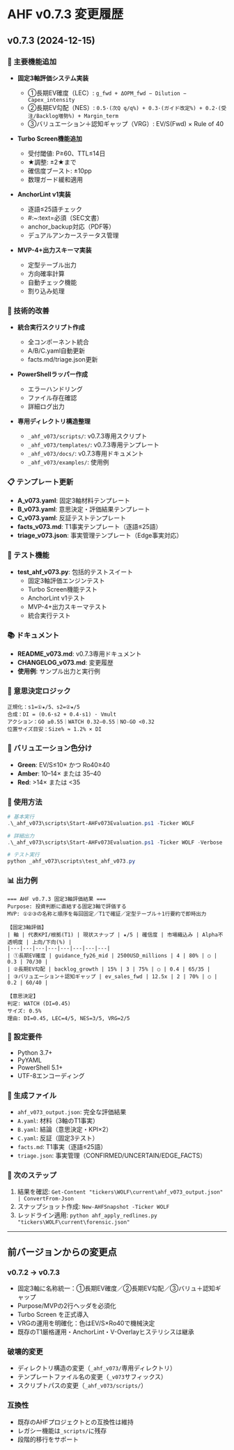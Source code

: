 # AHF v0.7.3 変更履歴

## v0.7.3 (2024-12-15)

### 🎯 主要機能追加
- **固定3軸評価システム実装**
  - ①長期EV確度（LEC）: `g_fwd + ΔOPM_fwd − Dilution − Capex_intensity`
  - ②長期EV勾配（NES）: `0.5·(次Q q/q%) + 0.3·(ガイド改定%) + 0.2·(受注/Backlog増勢%) + Margin_term`
  - ③バリュエーション＋認知ギャップ（VRG）: EV/S(Fwd) × Rule of 40

- **Turbo Screen機能追加**
  - 受付閾値: P≥60、TTL≤14日
  - ★調整: ±2★まで
  - 確信度ブースト: ±10pp
  - 数理ガード緩和適用

- **AnchorLint v1実装**
  - 逐語≤25語チェック
  - #:~:text=必須（SEC文書）
  - anchor_backup対応（PDF等）
  - デュアルアンカーステータス管理

- **MVP-4+出力スキーマ実装**
  - 定型テーブル出力
  - 方向確率計算
  - 自動チェック機能
  - 割り込み処理

### 🔧 技術的改善
- **統合実行スクリプト作成**
  - 全コンポーネント統合
  - A/B/C.yaml自動更新
  - facts.md/triage.json更新

- **PowerShellラッパー作成**
  - エラーハンドリング
  - ファイル存在確認
  - 詳細ログ出力

- **専用ディレクトリ構造整理**
  - `_ahf_v073/scripts/`: v0.7.3専用スクリプト
  - `_ahf_v073/templates/`: v0.7.3専用テンプレート
  - `_ahf_v073/docs/`: v0.7.3専用ドキュメント
  - `_ahf_v073/examples/`: 使用例

### 📋 テンプレート更新
- **A_v073.yaml**: 固定3軸材料テンプレート
- **B_v073.yaml**: 意思決定・評価結果テンプレート
- **C_v073.yaml**: 反証テストテンプレート
- **facts_v073.md**: T1事実テンプレート（逐語≤25語）
- **triage_v073.json**: 事実管理テンプレート（Edge事実対応）

### 🧪 テスト機能
- **test_ahf_v073.py**: 包括的テストスイート
  - 固定3軸評価エンジンテスト
  - Turbo Screen機能テスト
  - AnchorLint v1テスト
  - MVP-4+出力スキーマテスト
  - 統合実行テスト

### 📚 ドキュメント
- **README_v073.md**: v0.7.3専用ドキュメント
- **CHANGELOG_v073.md**: 変更履歴
- **使用例**: サンプル出力と実行例

### 🔄 意思決定ロジック
```
正規化：s1=①★/5、s2=②★/5
合成：DI = (0.6·s2 + 0.4·s1) · Vmult
アクション：GO ≥0.55｜WATCH 0.32–0.55｜NO-GO <0.32
位置サイズ目安：Size% ≈ 1.2% × DI
```

### 🎨 バリュエーション色分け
- **Green**: EV/S≤10× かつ Ro40≥40
- **Amber**: 10–14× または 35–40
- **Red**: >14× または <35

### 🚀 使用方法
```powershell
# 基本実行
.\_ahf_v073\scripts\Start-AHFv073Evaluation.ps1 -Ticker WOLF

# 詳細出力
.\_ahf_v073\scripts\Start-AHFv073Evaluation.ps1 -Ticker WOLF -Verbose

# テスト実行
python _ahf_v073\scripts\test_ahf_v073.py
```

### 📊 出力例
```
=== AHF v0.7.3 固定3軸評価結果 ===
Purpose: 投資判断に直結する固定3軸で評価する
MVP: ①②③の名称と順序を毎回固定／T1で確証／定型テーブル＋1行要約で即時出力

【固定3軸評価】
| 軸 | 代表KPI/根拠(T1) | 現状スナップ | ★/5 | 確信度 | 市場織込み | Alpha不透明度 | 上向/下向(%) |
|---|---|---|---|---|---|---|---|
| ①長期EV確度 | guidance_fy26_mid | 2500USD_millions | 4 | 80% | ○ | 0.3 | 70/30 |
| ②長期EV勾配 | backlog_growth | 15% | 3 | 75% | ○ | 0.4 | 65/35 |
| ③バリュエーション＋認知ギャップ | ev_sales_fwd | 12.5x | 2 | 70% | ○ | 0.2 | 60/40 |

【意思決定】
判定: WATCH (DI=0.45)
サイズ: 0.5%
理由: DI=0.45, LEC=4/5, NES=3/5, VRG=2/5
```

### 🔧 設定要件
- Python 3.7+
- PyYAML
- PowerShell 5.1+
- UTF-8エンコーディング

### 📁 生成ファイル
- `ahf_v073_output.json`: 完全な評価結果
- `A.yaml`: 材料（3軸のT1事実）
- `B.yaml`: 結論（意思決定・KPI×2）
- `C.yaml`: 反証（固定3テスト）
- `facts.md`: T1事実（逐語≤25語）
- `triage.json`: 事実管理（CONFIRMED/UNCERTAIN/EDGE_FACTS）

### 🎯 次のステップ
1. 結果を確認: `Get-Content "tickers\WOLF\current\ahf_v073_output.json" | ConvertFrom-Json`
2. スナップショット作成: `New-AHFSnapshot -Ticker WOLF`
3. レッドライン適用: `python ahf_apply_redlines.py "tickers\WOLF\current\forensic.json"`

---

## 前バージョンからの変更点

### v0.7.2 → v0.7.3
- 固定3軸に名称統一：①長期EV確度／②長期EV勾配／③バリュ＋認知ギャップ
- Purpose/MVPの2行ヘッダを必須化
- Turbo Screen を正式導入
- VRGの運用を明確化：色はEV/S×Ro40で機械決定
- 既存のT1厳格運用・AnchorLint・V-Overlayヒステリシスは継承

### 破壊的変更
- ディレクトリ構造の変更（`_ahf_v073/`専用ディレクトリ）
- テンプレートファイル名の変更（`_v073`サフィックス）
- スクリプトパスの変更（`_ahf_v073/scripts/`）

### 互換性
- 既存のAHFプロジェクトとの互換性は維持
- レガシー機能は`_scripts/`に残存
- 段階的移行をサポート
